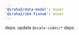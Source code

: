 ```yaml
---
'@iroha2/data-model': minor
'@iroha2/i64-fixnum': minor
---
```


deps: update `@scale-codec/*` deps
